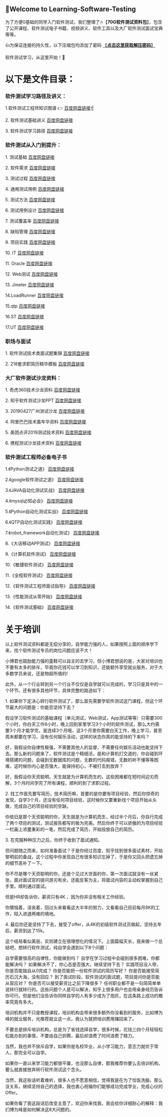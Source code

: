 ## :clap:Welcome to Learning-Software-Testing

为了方便0基础的同学入门软件测试，我们整理了:fire:【**70G软件测试资料包**】，包含了公开课程、软件测试电子书籍、视频讲义、软件工具以及大厂软件测试面试宝典等等。

:+1:为保证连接的持久性，以下压缩包均添加了密码 <a href="http://kbyx0011.mikecrm.com/qCumvim">【**点击这里获取解压密码**】</a>

软件测试学习，从这里开始！:muscle:

# 以下是文件目录：

### 软件测试学习路径及讲义：
1\.软件测试工程师知识图谱  :point_right:   [百度网盘链接](https://pan.baidu.com/s/1lWRDgagpYj_1G9KIqVkLDg):point_up:

2\. 软件测试基础讲义     [百度网盘链接](https://pan.baidu.com/s/1lWRDgagpYj_1G9KIqVkLDg)

3\. 软件测试学习路径     [百度网盘链接](https://pan.baidu.com/s/1lWRDgagpYj_1G9KIqVkLDg)

### 软件测试从入门到提升：
1\. 测试基础     [百度网盘链接](https://pan.baidu.com/s/1lWRDgagpYj_1G9KIqVkLDg)

2\. 软件需求     [百度网盘链接](https://pan.baidu.com/s/1lWRDgagpYj_1G9KIqVkLDg)

3\. 测试过程     [百度网盘链接](https://pan.baidu.com/s/1lWRDgagpYj_1G9KIqVkLDg)

4\. 通用测试用例     [百度网盘链接](https://pan.baidu.com/s/1lWRDgagpYj_1G9KIqVkLDg)

5\. 测试方法     [百度网盘链接](https://pan.baidu.com/s/1lWRDgagpYj_1G9KIqVkLDg)

6\. 测试用例设计     [百度网盘链接](https://pan.baidu.com/s/1lWRDgagpYj_1G9KIqVkLDg)

7\. 测试覆盖率     [百度网盘链接](https://pan.baidu.com/s/1lWRDgagpYj_1G9KIqVkLDg)

8\. 缺陷管理     [百度网盘链接](https://pan.baidu.com/s/1lWRDgagpYj_1G9KIqVkLDg)

9\. 项目实践     [百度网盘链接](https://pan.baidu.com/s/1lWRDgagpYj_1G9KIqVkLDg)

10\. IT     [百度网盘链接](https://pan.baidu.com/s/1lWRDgagpYj_1G9KIqVkLDg)

11\. Oracle     [百度网盘链接](https://pan.baidu.com/s/1lWRDgagpYj_1G9KIqVkLDg)

12\. Web测试     [百度网盘链接](https://pan.baidu.com/s/1lWRDgagpYj_1G9KIqVkLDg)

13\. Jmeter     [百度网盘链接](https://pan.baidu.com/s/1lWRDgagpYj_1G9KIqVkLDg)

14\.LoadRunner     [百度网盘链接](https://pan.baidu.com/s/1lWRDgagpYj_1G9KIqVkLDg)

15\.qtp     [百度网盘链接](https://pan.baidu.com/s/1lWRDgagpYj_1G9KIqVkLDg)

16\.ST     [百度网盘链接](https://pan.baidu.com/s/1lWRDgagpYj_1G9KIqVkLDg)

17\.UT     [百度网盘链接](https://pan.baidu.com/s/1lWRDgagpYj_1G9KIqVkLDg)


### 职场与面试
1\. 软件测试技术类面试题集锦     [百度网盘链接](https://pan.baidu.com/s/1lWRDgagpYj_1G9KIqVkLDg)

2\. 218套求职简历精华模板     [百度网盘链接](https://pan.baidu.com/s/1lWRDgagpYj_1G9KIqVkLDg)

### 大厂软件测试沙龙资料：
1\. 奇虎360技术沙龙资料     [百度网盘链接](https://pan.baidu.com/s/1lWRDgagpYj_1G9KIqVkLDg)

2\. 知乎软件测试沙龙PPT     [百度网盘链接](https://pan.baidu.com/s/1lWRDgagpYj_1G9KIqVkLDg)

3\. 20190427广州测试沙龙     [百度网盘链接](https://pan.baidu.com/s/1lWRDgagpYj_1G9KIqVkLDg)

4\. 阿里巴巴技术嘉年华资料     [百度网盘链接](https://pan.baidu.com/s/1lWRDgagpYj_1G9KIqVkLDg)

5\. 美团点评2019测试技术资料     [百度网盘链接](https://pan.baidu.com/s/1lWRDgagpYj_1G9KIqVkLDg)

6\. 携程测试沙龙技术资料     [百度网盘链接](https://pan.baidu.com/s/1lWRDgagpYj_1G9KIqVkLDg)

### 软件测试工程师必备电子书

1\.《Python测试之道》    [百度网盘链接](https://pan.baidu.com/s/1lWRDgagpYj_1G9KIqVkLDg)

2\.《google软件测试之道》    [百度网盘链接](https://pan.baidu.com/s/1lWRDgagpYj_1G9KIqVkLDg)

3\.《JAVA自动化测试实战》    [百度网盘链接](https://pan.baidu.com/s/1lWRDgagpYj_1G9KIqVkLDg)

4\.《mysql必知必会》    [百度网盘链接](https://pan.baidu.com/s/1lWRDgagpYj_1G9KIqVkLDg)

5\.《Python自动化测试实战》    [百度网盘链接](https://pan.baidu.com/s/1lWRDgagpYj_1G9KIqVkLDg)

6\.《QTP自动化测试实践》    [百度网盘链接](https://pan.baidu.com/s/1lWRDgagpYj_1G9KIqVkLDg)

7\.《robot_framework自动化测试》    [百度网盘链接](https://pan.baidu.com/s/1lWRDgagpYj_1G9KIqVkLDg)

8\.《大话移动APP测试》    [百度网盘链接](https://pan.baidu.com/s/1lWRDgagpYj_1G9KIqVkLDg)

9\.《计算机软件测试》    [百度网盘链接](https://pan.baidu.com/s/1lWRDgagpYj_1G9KIqVkLDg)

10\.《敏捷软件测试》    [百度网盘链接](https://pan.baidu.com/s/1lWRDgagpYj_1G9KIqVkLDg)

11\.《全程软件测试》    [百度网盘链接](https://pan.baidu.com/s/1lWRDgagpYj_1G9KIqVkLDg)

12\.《软件测试工程师面试指导》    [百度网盘链接](https://pan.baidu.com/s/1lWRDgagpYj_1G9KIqVkLDg)

13\.《性能测试从零开始》    [百度网盘链接](https://pan.baidu.com/s/1lWRDgagpYj_1G9KIqVkLDg)

14\.《软件测试基础》    [百度网盘链接](https://pan.baidu.com/s/1lWRDgagpYj_1G9KIqVkLDg)


# 关于培训
以上软件测试资料都是无偿分享的，自学能力强的人，如果按照上面的顺序学下来，找个软件测试专员的岗位问题应该不大！

小博君也鼓励能力强的童鞋可以自主的去学习，但小博君想说的是，大家对培训也不要有太多的排斥，毕竟你花钱可以学习到知识，还能额外享受就业服务，对于大多数学员来说，还是物超所值的!

此外，从一个行业转到另一个行业不仅仅是自学就可以完成的，学习只是其中的一个环节。还有很多其他环节，具体完整的路途如下：

1\. 如果你下定决心转行软件测试了，那么首先需要学软件测试这门课程，但这个环节最大的问题是：你能否坚持下去？

假设学习软件测试的基础课程（单元测试，Web测试，App测试等等）只需要300个小时，你白天工作8小时，晚上回到家里学习3个小时的软件测试，那么大约需要3个月才能学完，是连续3个月哦，这3个月里你需要白天工作，晚上学习，甚至周末都要在学习，没有任何娱乐活动，这样的状态你真的能坚持的下来吗？

好，我假设你自律性极强，不需要其他人的监督，不需要任何娱乐活动也能坚持下去。那么新的问题来了，软件测试是个精细活，是和计算机打交道的，你会碰到环境搭建的问题，会碰到无数据库的问题，无数的代码报错，无数的听不懂等等困难，这时候你内心是否强大，能保持初心，不被打击到放弃？

好，我假设你天资聪明，天生就是为计算机而生的，这些困难都在短时间迎刃而解，3个月时间学完了所有课程，顺利的到了求职过程。

2\. 找工作首先要写简历，技术简历嘛，首要的是你要有项目经验，然后你惊奇的发现，自学3个月，还没有任何项目经验，这时候你又要重新找个项目开始从头做，完成自己的项目经验的空缺。

你依旧是那个天资聪明的你，天生就是为计算机而生，经过半个月后，你自行完成了两个项目的测试，测试报告都写的极为完美。然后你终于可以骄傲的为项目经验一栏画上浓墨重彩的一笔，然后完成了简历，开始投放自己的简历。

3\. 在克服种种压力之后，你终于收到了面试通知。

但问题随之而来，如何准备面试？于是你经过百度，知乎找到很多面试素材，开始黎明前的备战，这个过程中你发现自己有很多知识忘掉了，于是你又回头把遗忘掉的细节恶补了一下。

你不尽是哪个天资聪明的你，还是个见过大世面的你，第一次面试就没有一丝紧张，面对面试官的提问游刃有余，还能反客为主，将面试内容的主动权掌握到自己手里。顺利通过面试。

但是HR却告诉你，薪资只有4K ，因为你并没有相关工作经验。

你懊恼着，沮丧着，回过头来看看这大半年的努力，又看看自己目前每月8K的工作，陷入进退两难的境地。

4\. 最后你还是坚持了下去，接受了offer，从4K的初级软件测试员做起，坚持五年后，薪资到达了15k。

这个结局看似美丽，实则建立在很理想化的情况下。上面篇幅天长，我来做一个总结吧，想转行软件测试，纯自学会遇到以下8个问题：

自学需要很高的自律性，你能做到吗？
自学在学习过程中会碰到很多困难，你都能解决吗？
如果解决不了，你心态是否强大，继续坚持下去？
实践项目没人带，你是否能独自从0完成？
你是否能把一份软件测试的简历写好？
你是否能接受简历石沉大海，没有回应？
到了面试阶段，软件测试的面试题，项目提问你是否能从容应对？
你是否可以接受薪资比之前下降很多？
任何职业都不是一句简简单单说转行就转行的。这些问题个人是可以解决，知乎上很多用户也会用亲身经历告诉你可行。但是他们没告诉你同样自学的人有多少成为了炮灰，在这条路上成功的概率究竟有多大。

培训机构并不只是教授课程，培训机构会带来很多额外你没看到的服务，比如博为峰的就业服务，光推荐就业这一点，我认为就把培训费用赚回来了。

不要总是排斥培训机构，总是为了省钱选择自学，很多时候，花钱三四个月轻轻松松能办到的事情，不要由自己折腾，最后却浪费了时间浪费了精力。

当然，我也并不排斥自学，如果你是名校毕业，从小学习能力，意志力就优于常人，那完全可以自学。

如果你一直以来学习能力都很平庸，也没那么自律，那我推荐你要么去培训机构，要么就直接放弃转行软件测试这个念头。

当然，我这些话听着难听，很多人也不愿意相信，觉得我是在为了恰饭洗脑，那么没关系，继续坚持自己的选择，我也衷心祝福你们能够成功完成学业，完成心仪的Offer。

如果你看了我这段话后改变主意了，欢迎你来找我，我会给你详细耐心的解释：我们博为峰是如何解决这8大问题的。

